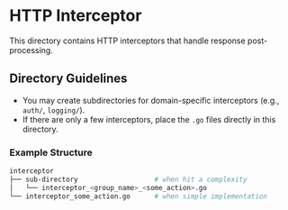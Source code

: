 # HTTP Interceptor

This directory contains HTTP interceptors that handle response post-processing.

## Directory Guidelines

- You may create subdirectories for domain-specific interceptors (e.g., `auth/`, `logging/`).
- If there are only a few interceptors, place the `.go` files directly in this directory.

### Example Structure

```bash
interceptor
├── sub-directory                   # when hit a complexity
│   └── interceptor_<group_name>_<some_action>.go
└── interceptor_some_action.go      # when simple implementation
```